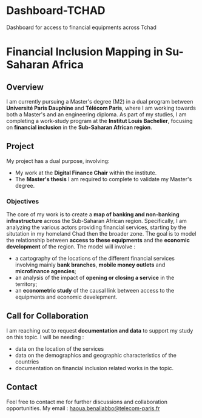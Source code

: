 # Dashboard-TCHAD
Dashboard for access to financial equipments across Tchad

# Financial Inclusion Mapping in Su-Saharan Africa 

## Overview

I am currently pursuing a Master's degree (M2) in a dual program between **Université Paris Dauphine** and **Télécom Paris**, where I am working towards both a Master's and an engineering diploma. As part of my studies, I am completing a work-study program at the **Institut Louis Bachelier**, focusing on **financial inclusion** in the **Sub-Saharan African region**.

## Project

My project has a dual purpose, involving:
- My work at the **Digital Finance Chair** within the institute.
- The **Master's thesis** I am required to complete to validate my Master's degree.

### Objectives

The core of my work is to create a **map of banking and non-banking infrastructure** across the Sub-Saharan African region. Specifically, I am analyzing the various actors providing financial services, starting by the situtation in my homeland Chad then the broader zone. The goal is to model the relationship between **access to these equipments** and the **economic development** of the region.
The model will involve :
- a cartography of the locations of the different financial services involving mainly **bank branches**, **mobile money outlets** and **microfinance agencies**;
- an analysis of the impact of **opening or closing a service** in the territory;
- an **econometric study** of the causal link between access to the equipments and economic develepment.

## Call for Collaboration

I am reaching out to request **documentation and data** to support my study on this topic. 
I will be needing :
- data on the location of the services
- data on the demographics and geographic characteristics of the countries
- documentation on financial inclusion related works in the topic.

## Contact

Feel free to contact me for further discussions and collaboration opportunities.
My email : haoua.benaliabbo@telecom-paris.fr




